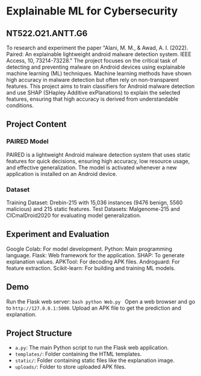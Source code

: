 # Explainable ML for Cybersecurity
## NT522.O21.ANTT.G6
To research and experiment the paper "Alani, M. M., & Awad, A. I. (2022). Paired: An explainable lightweight android malware detection system. IEEE Access, 10, 73214-73228." 
The project focuses on the critical task of detecting and preventing malware on Android devices using explainable machine learning (ML) techniques. Machine learning methods have shown high accuracy in malware detection but often rely on non-transparent features. This project aims to train classifiers for Android malware detection and use SHAP (SHapley Additive exPlanations) to explain the selected features, ensuring that high accuracy is derived from understandable conditions.

## Project Content
### PAIRED Model
PAIRED is a lightweight Android malware detection system that uses static features for quick decisions, ensuring high accuracy, low resource usage, and effective generalization. The model is activated whenever a new application is installed on an Android device.
### Dataset
Training Dataset: Drebin-215 with 15,036 instances (9476 benign, 5560 malicious) and 215 static features.
Test Datasets: Malgenome-215 and CICmalDroid2020 for evaluating model generalization.

## Experiment and Evaluation
Google Colab: For model development.
Python: Main programming language.
Flask: Web framework for the application.
SHAP: To generate explanation values.
APKTool: For decoding APK files.
Androguard: For feature extraction.
Scikit-learn: For building and training ML models.

## Demo
Run the Flask web server:
    ```bash
    python Web.py
    ```
Open a web browser and go to `http://127.0.0.1:5000`.
Upload an APK file to get the prediction and explanation.

## Project Structure
- `a.py`: The main Python script to run the Flask web application.
- `templates/`: Folder containing the HTML templates.
- `static/`: Folder containing static files like the explanation image.
- `uploads/`: Folder to store uploaded APK files.
